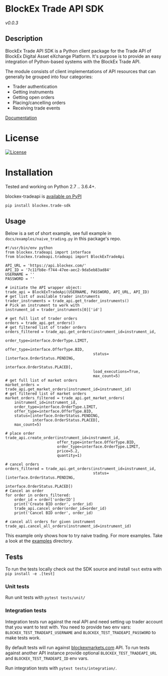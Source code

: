 # BlockEx Trade API SDK
_v0.0.3_

## Description
BlockEx Trade API SDK is a Python client package for the Trade API
of BlockEx Digital Asset eXchange Platform. It's purpose is to provide an
easy integration of Python-based systems with the BlockEx Trade API.

The module consists of client implementations of API resources that
can generally be grouped into four categories:

 - Trader authentication
 - Getting instruments
 - Getting open orders
 - Placing/cancelling orders
 - Receiving trade events

[Documentation](http://blockex.trade-sdk.readthedocs.org/en/latest/index.html)

# License
[![License](http://img.shields.io/badge/Licence-MIT-brightgreen.svg)](LICENSE)

# Installation
Tested and working on Python 2.7 .. 3.6.4+.

blockex-tradeapi is [available on PyPI](http://pypi.python.org/pypi/blockex.trade-sdk/)
``` bash
pip install blockex.trade-sdk
```

## Usage

Below is a set of short example, see full example in
`docs/examples/naive_trading.py` in this package's repo.

```
#!/usr/bin/env python
from blockex.tradeapi import interface
from blockex.tradeapi.tradeapi import BlockExTradeApi

API_URL = 'https://api.blockex.com/'
API_ID = '7c11fb8e-f744-47ee-aec2-9da5eb83ad84'
USERNAME = ''
PASSWORD = ''

# initiate the API wrapper object:
trade_api = BlockExTradeApi(USERNAME, PASSWORD, API_URL, API_ID)
# get list of available trader instruments
trader_instruments = trade_api.get_trader_instruments()
# Pick an instrument to work with
instrument_id = trader_instruments[0]['id']

# get full list of trader orders
orders = trade_api.get_orders()
# get filtered list of trader orders
orders_filtered = trade_api.get_orders(instrument_id=instrument_id,
                                       order_type=interface.OrderType.LIMIT,
                                       offer_type=interface.OfferType.BID,
                                       status=[interface.OrderStatus.PENDING,
                                               interface.OrderStatus.PLACED],
                                       load_executions=True,
                                       max_count=5)
# get full list of market orders
market_orders = trade_api.get_market_orders(instrument_id=instrument_id)
# get filtered list of market orders
market_orders_filtered = trade_api.get_market_orders(
    instrument_id=instrument_id,
    order_type=interface.OrderType.LIMIT,
    offer_type=interface.OfferType.BID,
    status=[interface.OrderStatus.PENDING,
            interface.OrderStatus.PLACED],
    max_count=5)

# place order
trade_api.create_order(instrument_id=instrument_id,
                       offer_type=interface.OfferType.BID,
                       order_type=interface.OrderType.LIMIT,
                       price=5.2,
                       quantity=1)

# cancel orders
orders_filtered = trade_api.get_orders(instrument_id=instrument_id,
                                       status=[interface.OrderStatus.PENDING,
                                               interface.OrderStatus.PLACED])
# Cancel an order
for order in orders_filtered:
    order_id = order['orderID']
    print('Create BID order', order_id)
    trade_api.cancel_order(order_id=order_id)
    print('Cancel BID order', order_id)

# cancel all orders for given instrument
trade_api.cancel_all_orders(instrument_id=instrument_id)

```

This example only shows how to try naive trading.
For more examples. Take a look at the [examples](docs/examples/) directory.


## Tests
To run the tests locally check out the SDK source
and install `test` extra with `pip install -e .[test]`

### Unit tests
Run unit tests with `pytest tests/unit/`

### Integration tests
Integration tests run against the real API and need setting up trader
account that you want to test with. You need to provide two env vars:
`BLOCKEX_TEST_TRADEAPI_USERNAME` and `BLOCKEX_TEST_TRADEAPI_PASSWORD`
to make tests work.

By default tests will run against
[blockexmarkets.com](https://blockexmarkets.com) API. To run tests against
another API instance provide optional `BLOCKEX_TEST_TRADEAPI_URL`
and `BLOCKEX_TEST_TRADEAPI_ID` env vars.

Run integration tests with `pytest tests/integration/`.
